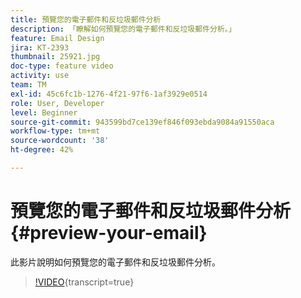 ```yaml
---
title: 預覽您的電子郵件和反垃圾郵件分析
description: 「瞭解如何預覽您的電子郵件和反垃圾郵件分析。」
feature: Email Design
jira: KT-2393
thumbnail: 25921.jpg
doc-type: feature video
activity: use
team: TM
exl-id: 45c6fc1b-1276-4f21-97f6-1af3929e0514
role: User, Developer
level: Beginner
source-git-commit: 943599bd7ce139ef846f093ebda9084a91550aca
workflow-type: tm+mt
source-wordcount: '38'
ht-degree: 42%

---
```


# 預覽您的電子郵件和反垃圾郵件分析{#preview-your-email}

此影片說明如何預覽您的電子郵件和反垃圾郵件分析。

>[!VIDEO](https://video.tv.adobe.com/v/25921?learn=on){transcript=true}
